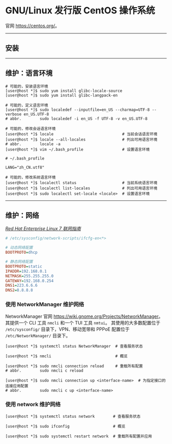 # GNU/Linux 发行版 CentOS 操作系统

官网 <https://centos.org/>。

___
## 安装

___
## 维护：语言环境

```shell
# 可能的，安装语言环境
[user@host *]$ sudo yum install glibc-locale-source
[user@host *]$ sudo yum install glibc-langpack-en

# 可能的，定义语言环境
[user@host *]$ sudo localedef --inputfile=en_US --charmap=UTF-8 --verbose en_US.UTF-8
# abbr.        sudo localedef -i en_US -f UTF-8 -v en_US.UTF-8

# 可能的，修改会话语言环境
[user@host *]$ locale                              # 当前会话语言环境
[user@host *]$ locale --all-locales                # 列出可用语言环境
# abbr.        locale -a
[user@host *]$ vim ~/.bash_profile                 # 设置语言环境
```

```shell
# ~/.bash_profile

LANG="zh_CN.utf8"
```

```shell
# 可能的，修改系统语言环境
[user@host *]$ localectl status                    # 当前系统语言环境
[user@host *]$ localectl list-locales              # 列出可用语言环境
[user@host *]$ sudo localectl set-locale <locale>  # 设置语言环境
```

___
## 维护：网络

[*Red Hat Enterprise Linux 7 联网指南*](https://access.redhat.com/documentation/zh-cn/red_hat_enterprise_linux/7/html/networking_guide/)

```ini
# /etc/sysconfig/network-scripts/ifcfg-en<*>

# 动态网络配置
BOOTPROTO=dhcp

# 静态网络配置
BOOTPROTO=static
IPADDR=192.168.0.1
NETMASK=255.255.255.0
GATEWAY=192.168.0.254
DNS1=223.6.6.6
DNS2=8.8.8.8
```

### 使用 NetworkManager 维护网络

NetworkManager 官网 <https://wiki.gnome.org/Projects/NetworkManager>。
其提供一个 CLI 工具 `nmcli` 和一个 TUI 工具 `nmtui`。
其使用的大多数配置位于 `/etc/sysconfig/` 目录下，VPN、移动宽带和 PPPoE 配置位于 `/etc/NetworkManager/` 目录下。

```shell
[user@host *]$ systemctl status NetworkManager  # 查看服务状态

[user@host *]$ nmcli                            # 概览

[user@host *]$ sudo nmcli connection reload     # 重载所有配置
# abbr.        sudo nmcli c reload

[user@host *]$ sudo nmcli connection up <interface-name>  # 为指定接口的连接应用配置
# abbr.        sudo nmcli c up <interface-name>
```

### 使用 network 维护网络

```shell
[user@host *]$ systemctl status network        # 查看服务状态

[user@host *]$ sudo ifconfig                   # 概览

[user@host *]$ sudo systemctl restart network  # 重载所有配置并应用
```
